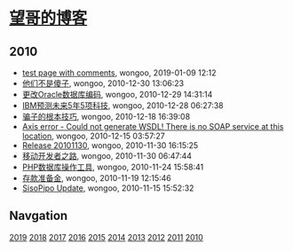 # [望哥的博客](http://blog.sisopipo.com)

## 2010
* [test page with comments](/2010/2010-test), wongoo, 2019-01-09 12:12
* [他们不是傻子](/2010/2010-12-30-they_are_not_stupid), wongoo, 2010-12-30 13:06:23
* [更改Oracle数据库编码](/2010/2010-12-29-change_oracle_character), wongoo, 2010-12-29 14:31:14
* [IBM预测未来5年5项科技](/2010/2010-12-28-ibm_future_tech_of_next_5_years), wongoo, 2010-12-28 06:27:38
* [骗子的根本技巧](/2010/2010-12-18-the_basic_skill_of_cheater), wongoo, 2010-12-18 16:39:08
* [Axis error - Could not generate WSDL! There is no SOAP service at this location](/2010/2010-12-15-axis-wsdl-error), wongoo, 2010-12-15 03:57:27
* [Release 20101130](/2010/2010-11-30-release-20101130), wongoo, 2010-11-30 16:15:25
* [移动开发者之路](/2010/2010-11-30-mobile_developer_journey), wongoo, 2010-11-30 06:47:44
* [PHP数据库操作工具](/2010/2010-11-24-php_db_access_tool), wongoo, 2010-11-24 15:58:41
* [存款准备金](/2010/2010-11-19-deposit-reserve), wongoo, 2010-11-19 12:15:46
* [SisoPipo Update](/2010/2010-11-15-sisopipoupdate), wongoo, 2010-11-15 15:52:32

## Navgation
[2019](/2019/)
[2018](/2018/)
[2017](/2017/)
[2016](/2016/)
[2015](/2015/)
[2014](/2014/)
[2013](/2013/)
[2012](/2012/)
[2011](/2011/)
[2010](/2010/)
